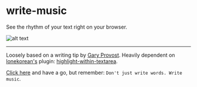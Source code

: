 # write-music

See the rhythm of your text right on your browser.

![alt text](https://i.imgur.com/VGzMFB5.png "Gary Provost's This Sentence Has 5 Words quote")

---

Loosely based on a writing tip by [Gary Provost](https://www.garyprovost.com/). Heavily dependent on [lonekorean's](https://github.com/lonekorean) plugin: [highlight-within-textarea](https://github.com/lonekorean/highlight-within-textarea).


[Click here](https://eitchtee.github.io/write-music/) and have a go, but remember: `Don't just write words. Write music`.
